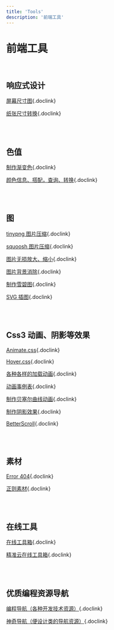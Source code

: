 ```yaml
---
title: 'Tools'
description: '前端工具'
---
```



# 前端工具

<br />



## 响应式设计

[屏幕尺寸图](https://screensizemap.com/){.doclink}

[纸张尺寸转换](https://www.papersizes.org/a-paper-sizes.htm){.doclink}

<br />
<br />




## 色值

[制作渐变色](https://cssgradient.io/){.doclink}

[颜色信息、搭配，查询、转换](https://www.colorgg.com/){.doclink}

<br />
<br />




## 图

[tinypng 图片压缩](https://tinypng.com/){.doclink}

[squoosh 图片压缩](https://squoosh.app/){.doclink}

[图片无损放大、缩小](https://bulkresizephotos.com/en){.doclink}

[图片背景消除](https://www.remove.bg/zh){.doclink}

[制作雪碧图](https://www.toptal.com/developers/css/sprite-generator){.doclink}

[SVG 插图](https://undraw.co/){.doclink}

<br />
<br />




## Css3 动画、阴影等效果

[Animate.css](https://daneden.github.io/animate.css/){.doclink}

[Hover.css](https://github.com/IanLunn/Hover){.doclink}

[各种各样的加载动画](https://loading.io/){.doclink}

[动画事例表](https://animista.net/play/basic){.doclink}

[制作贝塞尔曲线动画](https://cubic-bezier.com){.doclink}

[制作阴影效果](https://neumorphism.io/#e0e0e0){.doclink}

[BetterScroll](https://github.com/ustbhuangyi/better-scroll){.doclink}

<br />
<br />




## 素材

[Error 404](https://error404.fun/){.doclink}

[正则素材](https://ihateregex.io/){.doclink}


<br />
<br />




## 在线工具

[在线工具箱](https://tool.lu/){.doclink}

[精准云在线工具箱](https://jingzhunyun.com/){.doclink}

<br />
<br />




## 优质编程资源导航

[编程导航（各种开发技术资源）](https://www.code-nav.cn/){.doclink}

[神奇导航（便设计类的导航资源）](https://hao.logosc.cn/){.doclink}

<br />
<br />
